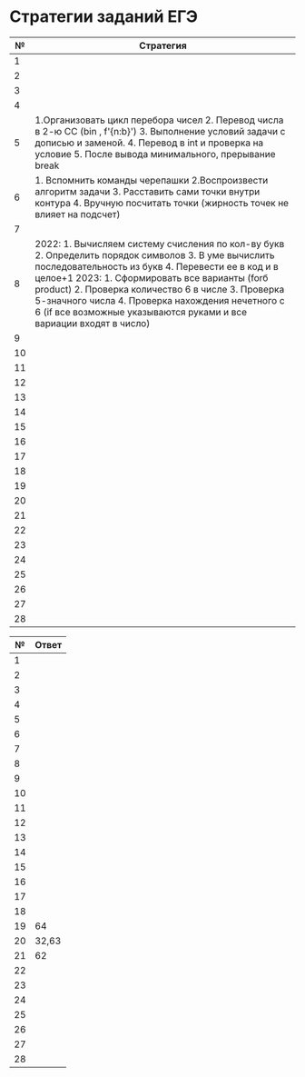 # Стратегии заданий ЕГЭ
| № | Стратегия |
|----|----|
| 1 |  |
| 2 |  |
| 3 |  |
| 4 |  |
| 5 | 1.Организовать цикл перебора чисел 2. Перевод числа в 2-ю СС (bin , f'{n:b}') 3. Выполнение условий задачи с дописью и заменой. 4. Перевод в int и проверка на условие 5. После вывода минимального, прерывание break |
| 6 | 1. Вспомнить команды черепашки 2.Воспроизвести алгоритм задачи 3. Расставить сами точки внутри контура 4. Вручную посчитать точки (жирность точек не влияет на подсчет) |
| 7 |  |
| 8 | 2022: 1. Вычисляем систему счисления по кол-ву букв 2. Определить порядок символов 3. В уме вычислить последовательность из букв 4. Перевести ее в код и в целое+1   2023: 1. Сформировать все варианты (forб product) 2. Проверка количество 6 в числе 3. Проверка 5-значного числа 4. Проверка нахождения нечетного с 6 (if все возможные указываются руками и все вариации входят в число)|
| 9 |  |
| 10 |  |
| 11 |  |
| 12 |  |
| 13 |  |
| 14 |  |
| 15 |  |
| 16 |  |
| 17 |  |
| 18 |  |
| 19 |  |
| 20 |  |
| 21 |  |
| 22 |  |
| 23 |  |
| 24 |  |
| 25 |  |
| 26 |  |
| 27 |  |
| 28 |  |

| № | Ответ |
|----|----|
| 1 |  |
| 2 |  |
| 3 |  |
| 4 |  |
| 5 |  |
| 6 |  |
| 7 |  |
| 8 |  |
| 9 |  |
| 10 |  |
| 11 |  |
| 12 |  |
| 13 |  |
| 14 |  |
| 15 |  |
| 16 |  |
| 17 |  |
| 18 |  |
| 19 | 64 |
| 20 | 32,63 |
| 21 | 62 |
| 22 |  |
| 23 |  |
| 24 |  |
| 25 |  |
| 26 |  |
| 27 |  |
| 28 |  |
